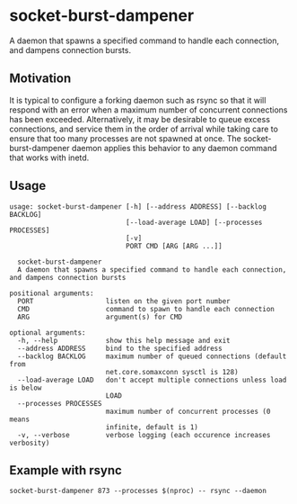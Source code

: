 # socket-burst-dampener

A daemon that spawns a specified command to handle each connection, and
dampens connection bursts.

## Motivation
It is typical to configure a forking daemon such as rsync so that it
will respond with an error when a maximum number of concurrent
connections has been exceeded. Alternatively, it may be desirable to
queue excess connections, and service them in the order of arrival
while taking care to ensure that too many processes are not spawned at
once. The socket-burst-dampener daemon applies this behavior to any
daemon command that works with inetd.

## Usage
```
usage: socket-burst-dampener [-h] [--address ADDRESS] [--backlog BACKLOG]
                             [--load-average LOAD] [--processes PROCESSES]
                             [-v]
                             PORT CMD [ARG [ARG ...]]

  socket-burst-dampener
  A daemon that spawns a specified command to handle each connection, and dampens connection bursts

positional arguments:
  PORT                  listen on the given port number
  CMD                   command to spawn to handle each connection
  ARG                   argument(s) for CMD

optional arguments:
  -h, --help            show this help message and exit
  --address ADDRESS     bind to the specified address
  --backlog BACKLOG     maximum number of queued connections (default from
                        net.core.somaxconn sysctl is 128)
  --load-average LOAD   don't accept multiple connections unless load is below
                        LOAD
  --processes PROCESSES
                        maximum number of concurrent processes (0 means
                        infinite, default is 1)
  -v, --verbose         verbose logging (each occurence increases verbosity)
```
## Example with rsync
```
socket-burst-dampener 873 --processes $(nproc) -- rsync --daemon
```
